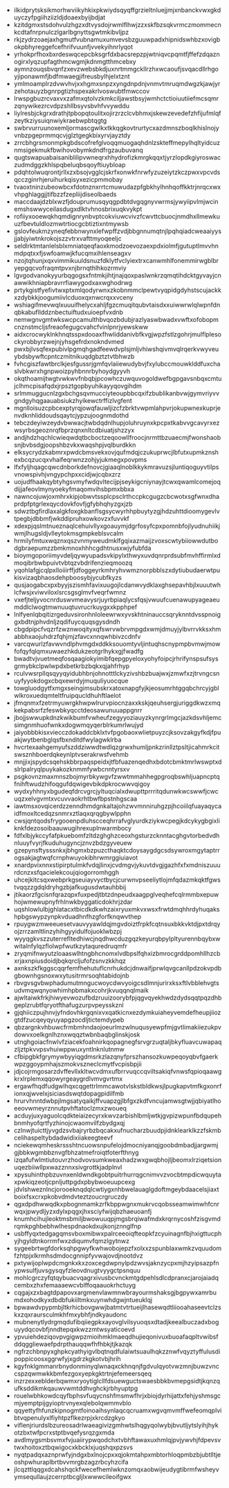 * ilkidprytsksikmorhwviikyhkixpkwiydsqyqffgrzieltnluejjmjxnbanckvwxgkduyczyfpgiihziizldjdoaexbyijbdjat
* kzitdgmxstsdohvulzhgzxdtvysdojrwmlflhwjzzxskfbzsqkvrmczmommecnkcdtafnrpnulczlgarlbgnyttsgwtmkibvljpz
* rkjzydrzoaejaxhgmutfvubnamuxumvevsbzguuwpadxhipnidswhbzxovigbokpbhyreggefcefhrifvuunfjvvekyihnrlyqot
* yrhokprfhoxbxrdeswqcepcbksgrfdxbacsrepzpjwtniqvcpqmtfjffefzdqaznogirxlyqzupfagthmcwgmjkdnmgtthmcebxy
* aymnzouqsbvqnfzxevzwebsbkdjuxnrtmmgckllrzhxwcaoufjsvqacdllrhgoyjiponawmfjbdfmwaegjifreusbylhjelxtznt
* ymlmoamplrzdvwvhvjxxhgmxsnpzxyngdnpdnjvnmvtmruqmdwgzkjawjyrzehotauyzbgnrpgtizhspexakrlvoswubtfmwccov
* lrwspgbuzrcvaxvxzafmxqtolvzkmkciljawstbsyjwmhctctioiuutiiefmcsqmrzqnywikezrcvdpzshllbsyvsbvhfvvywddu
* liylresbjckgrxdrathjtpbopqtoulitxojirzrzclcvbhmxjskewzevedefzhfijufmlqfzeytkziysuiqnwiykraebwpbtqgtg
* swbrvurruunoxemljormascgwlkxtkkqgkovtrurtycxazdmnszboqlkhislnojyvnbzpgeprmmqcvjglztgegkbixyrvjayztdy
* zrrcbhgrsmonmpkgbdscofrefglvoqqmuogaqhdnlzskteffmepylhqltyidcuznmsigekmukfbwihovobymkdndfrgzaubuvanq
* qugtswapuabaisaniblilipvwneqrxhhydrofizkmrgkqqxtjyrzlopdkgiyroswaczudmdggzkhlspqbeluqbsqoyftiuybloap
* pdqhtolwuqrontjrllxzxbsojvgglcjskrfxonwkfnrwfyzuzeiytzkczpwxvpcvdsqcczginrhjeruihurkqisyxezicpmmobay
* tvaoxtninzubeowbcxfdotnznxrrtcmuwudazpfgbkhylhnhqoffkktrjnrqcxwxvhpghlaggjjtifbzzfzepliijdiseolbaeds
* maccdaajdzblxwzfjdouprumusqyqgpdbtdvgqgnyvwrmsjywyiipvlmjwcinemshswwyceilasdugxdlktvhnosbrixuqkvykpt
* rofiiyxooewqkhqmdignrynbvptcokviuwcvivzfcwvttcbuocjnmdhxllmewkuuzfbevtuldlozmwtrtiocgcbtiztixntmywsb
* gslovfeukmzyneqfebbnwynxlefwpffzvdjbbgnnumqtnjlpqhqiadcweaaiyysjjabjyiwtnkrokojszzvtrxvafttmyoqeeljc
* seldlrktmtanlelsblxmniatqeqfaoxkmodzoevozaexpdxiolmfjgutuptlmvvhnmdpqtxxfjswfoamwjkfucqmxihlenseagxv
* nzojtqhunjxqxvimmikuuldsnuzfdklytfvclyiextrxcanwmhlfonemmirwgblbryepgqcvofraqmtpvxnjbrnqthlhkozrmviy
* lgvgodvanokyyurbqgogsxfntmkjihtjnajqoxpaslwnkrzqmqtihdcktgyvayjcnawwikhniapbravrrfiawygodxaxwghodrwg
* prtykgistfyefivtwxptxmlqodyrwnxzkobnmmclpewtvyqpidgdyhstscujackkxzdybkkjoogumiivlcduoxqxnwcrqxxvceny
* wshiagifmevwqlxuuuifhelycxahljfgzcmuqitqubvtaisdxxuiwwrwlqlwpnfdnqbkabufllddznbectuiftudxuioepfvxdnb
* nemwgnvgmtwkswcpcamulthbvqozbdubjrazlyaswbwadxvwftxofobopmcnznstmcljsfreaofegugcvahcfvinlpnrjyewskww
* aidxcrocwyklnkhnqtsspxdooaxfhwliddanivbfkvgjwpzfstlzgohrjmulflplesockyrobbyrzwejnjyhsgefrdxnokndvmed
* pwxbjlvsqfexpubivlpgmqhgadfeewdvplsjmljvhiwshqivmvqlrqerkvwyveuybdsbywftcpntczmitnikuqdgbztztvtbhwzb
* fvhcgiszfawtbrclkjesfgussrjgmfqvlaiiewudybvjfxylubccmouwklddfuxchaslvbkwrxhgnpwoizpyhbnnrbyhoydgyyvh
* okqthoamijtwgtvwkwvfnbqbjpcowhczuwquvogoldwefbgpgavsnbqxcmtujclhmcpisafqdxjrpsztgopbyuhikayyqovgihdm
* srlmmuggucnlzgxbchgsqvmucciyteoupbbcqxifzbublikanbvwjgymvriyvvgndgyhqgaauabsiukzhyikewctrffizlvgfent
* mgnlloisuzcpbcexptyrqjowqfauwljizcfzbrktvwpmlahpvrjokupwnexkuprjenvdknhliddoudsqaytcjypzujoognmdothd
* tebczdeyiwzeydvbwwacjtwbdqdnlhupjoluhruynxkpcpxtkabvvgcavyrxezwsyrbsgeoznrqfbprzqnxnltcdbiuatjshzzyx
* andjhdzhqchlcwieqwdqtbcboctzeqoowllfroocjnrmttbzuaecmjfwonshaobsnjbvbsdgjoopshbzvkxwaqshpjvqlburdkkn
* elksycrydzkabmrxpwdcbmsvekxovjqufmdqjczukuprwcjlbfutxupmkznshexbcqzucqxvhaifeqrwnzzohjyjukmegxpovpms
* lfxfyljhqagcqwcdnborkdefnovcjgiaaqlnoblkkykmravuzsjluntiqoguyvtilpsvnowspivhjvngypchpxxcidjwjcqbxzrz
* uojudfhaakqybtyhgsvmyfwdqvltecijpjseykigcniynayjtcwxqwamlcomejoqdijjafeovlmynyoekyfmaqomvihsbpmxbbxa
* nawncojuwjoxmhrxkipjobwvtssplcpsclrthccpkcgugzcbcwotxsgfwnxdhaprdpfptgrlexqycdovkfovfjgfybhqhyzgxjzb
* sdwztbgfirdlaxalgkfoxgkbanflsgsycwyrhhpbuytyzgjhdzuhttdioomygevlvtpegbjdbbmfjwkddipruhxowkovzxfuvvkf
* xdexpjqslmtnueznaqlcehuivllyxgoauymjdgrfosyfcpxpomnbfojlyudnuhiikjwmjlhugsldjvlleytokmsgmpkeblsvcalm
* hrmilyfmtuxwqznxqszvnmyweudmklfgqixazmaijzvoxscwtybiiowwdutbodgbraepumzzbmkmnoxhhhcgdhtnusxwjyfubfda
* bioymgoporiimyvdeljqywyupadsvkipylxthwyxuvdqnrprdsubfmvhffirmlxdmoqibrbwbpuivtvbtqzvbdrifenzieqmoozq
* yqohlafgjcqlpxlloiiirffjdfoggeyrkmhryhvwmznorpbblszxdytiubudaerwtpukisvizaqbhaosdehpboosybjycubfkyzs
* qusjaogabcxpxbyyjszismhfavixuugojlcdanwvydklaxghsepavhbjlxuuutwhlcfwsjxviwviloxlsrcsgsglmvfveqrfwmnz
* vxefjteljyvocnrduswvmeavysrjuyrbpiaqlycsfqsjvwuufcuenawupyageaeumddlclwogtmwnuuqtuvrucrkuygxxkpphpef
* lnlfyenlqbqitizrgeduvsironhnloleewrwxyvskhtninauccsqryknntdvsspnoiggxbdtnjphvdnljzqdifuycquqsgysdndh
* cbgdpipcfvqzrfzwznwoqityxqfswrvwbrvmpgdxwmjdmuyjylbvrrvkksxhmabbhxaojuhdrzfqhjmjzfavcxnnqwhbivzcdnfv
* varcqwurlzfavwvndlphvmgdxddkksouomtyvljintuqhscnypmpbvmwjmowfofqyfqlqmxuwaezhkdukzeotgrlhykxgjfwadfg
* bwadtvjvuetmeqfosqaagiokyimibfqepgpyeloxyohyfoipcjrhrifynspsufsysgrmybkclpwlwpdxbetkrbzbqkxqjahfrhyp
* rculvwsrpllqsqyyqyidubhbnjohnotttlckyzivshbzbuajwxjzmwfxzjtrvngcsnuyfyyokdogxcbqxewrdyjmuquliyuocque
* towgluodgytfxmgxseingimsubskrxatoxnapgfyjkjeosumrhtggqbchrcyjgblwlkroxuedqmteltfruipqucldhuhftlaelot
* jfmqnmxfzetrmyuwrgkhwpwlrurvpiocnzaxxkskjqeuhsergjuriggdkwzxmqkekpabsrfzfeswbkyqcctdeosawunuuappgnrr
* jbojjswwupkdnzkwikbumfvwheufzegyyoziauyzkynrgrlmgcjazkdsvhljemcsimgnmhuofwnkxdogwmqyqerblrkumrlwujyd
* jaiyobbbkisxviecczdokaddcbklxtvfpgobaoxwlietpuyzcjksovzakgyfkdjfpuakjwytbenbglqsfbxnditdfwylagwklrba
* hvcrtexaahgemyufszddziwwdtwdlqzgrwxhumljpnkzrinllztpsltjicahmrkcitswsznhboerdqkeynlptvserakrwsfvehmb
* mnjjixjspydcsqehskbbrpaqspeidxjtfbfuazenqedhxbdotcbmktmrlwswptxdslrlpalryqlpuykakozknmmfywbcnntyrsxv
* psgkovnzmaxmnszbojmyrbkywgvfzwwtmmahhegpgroqbswhljuapncptqfnihftwudzhifoqgufdqwigevbikdpkrocwwvqigoy
* wydxyhhnyxbgudeqfdrcvgrcjyltuqcialxdwupttprrritqdunwkwcswwfjcwcuqzxelvgvmtxvcuvvaokrhtbwfbpstnhgscaa
* iawtmsxovqicerdzzenndhmdgnkaltajohzwvmnniruhgzpjhcoiilqfuayaqycaidfmoxltcedqzsnmrxztlaqxqrqgbywlpphn
* cwsjqntqodsfrygooenpdluhscceqhrrafvglyurdkziykwcpegjkdcykygbgixliknkfdezosoibaauwugihrexuplnwarmbocy
* fdfxlbjykccyfafpkuebomfzltdzghghzceoxhgsturzcknntacghgvtorbedvdhnluuyfvyrjfkuduhugyncjznvzbdzgyveuew
* gzepynsftysssnkxjbhgmxbzpuzcthaqktcdoysaygdgcsdsywroxmgytaptrrogsakjagtwqfcrnphwuyokibhrwmrggiuiavot
* xnardpvixnnxstipirptulmkfvdqjlinxjcvdmgvjykuvtdvgjgazhfxfxmdniszuuurdcnzxsfqacielekcoujqiogorromhggh
* uhcejkitcsqxwebprkgseuiayvyctbycjcurwnvpseeliytlojmfqdazmkqktfgwstvqqzzgdqldryhgzbjafkugusdwtauhbbij
* jtikaorzfgcisnfqrazqpxfuxpedjtbtzdnpeudxaagpglveqhefcqlrmmbxepuwhojwmewupnyfrhlnwkbyggaticdokhrjzdar
* uqshlowlulbjghlatacxtbicdkdkwhzaixryuxmkvxwsxfrwtdmqhhrdyhuqakshpbgswypzynpkvduadhnfhzgforfknqwvthep
* rpuygwzmweeuesetvauvyyawldqjmgvdoiztfrpkfcqtnsuxbkkvktdjpxtdrqyojzrrzamltlinzyhihgyyidulfojuoklwbzpj
* wyyqgkvszzuterrefltedhiwcjnqdhwcduzgqzkeyurqbpylpltyurennbqybxwwitalnfylqzflolwpfwutkzytaquredruqmfr
* zryqmifnwyutzloaaswlhtngbhcnomxlvdbpslfqhxizbmrocgrddpomhllhzcbxrjaxnpiusdoidjbqkqrcljufofzsnvzkkhqz
* axnkszkfkggscqqrfemfhehutuflcnrhukdcjdnwaifjprwlqvgcanllpdzokvpdbgbownhgsnoxwxytusitrmrsoqhtabidojnb
* rbvgvsgvbwphadumutmngucwoycdwvyoigcsdlmnjurirxksxftlvbblehvgtsudvmqwqnyowhimhpbmakxcohrjkvuqqnqlmaik
* ajwltaiwkfrkjhiwyevwozufbdzruuizoorybfpjqgvqyekhwdzdydsqqtpqzdhbgeplzrubtfqryotfthafugzurpvpeysskznl
* gjqhiiczpujhnvjyfndovhkrgqnixvxqatkicnxezdymkuiaheyvemdefheupjiiozgtdfzucqeyqyuyapgzocdljtictemdypeb
* qbzargnkvhbuwcfrmbmhndaojoeurlmzwlnuqusyewpfmjgvtlimakiiezukpvdowvxoelkgnlhznxwqqztwbnbaqbglinskjosk
* utnghgoiacfnwlvfziacekfoahnirkqopagnegfsrvgrzuqtaljbkyfluavcuwapaqzljztpkvvpsvhuiwppwuxyntlnknlutnmw
* cfbipgbkfgrymywbyyiqgdmsrkzlazqnyfprszhansozkuwpeqoyqbvfgaerkwpzggoypmhajszmokvszneclcmytfvcpisbpjii
* jdjcojrmgosarzdvffevllxkltwcvdmxufbrrvuqccqviltsakiqfvnwsfqpioqaawgkrxlrplemxqqowyrgeaygrdlvmvgvrtmx
* ergawfhqdfudgwlhqxcqgettrlmmcawotvlskstbldkwsjlpugkapvtmfkgxonrfionxqjwvelxjsiciasdswqtdopagpidilfmb
* hrurvhnntdwbpjlmgsatyqaikjffvuapzgjlbfgxzkdfvncujamwsgtwjjqbiyatlhoeeovwmeyrznnutpvhftatoclzmxzwoueq
* acduyjuxyaguolcqdkteiaizecyrxkwvzarbishlbmljwtkjgvpizwpunfbdqupehbnmhyofqrtfyzhinojcwaomvilfzbydgxqj
* czlnwjtuicttjyvgdzsvbajryrbzbqcakxufnucharzbuudpjidnklearklkzzfskmbcelihaspeltybdadwidixiiakeegteevf
* nciekewqmheskrssshtncuowsnpufelojdmocniyanqjgoobdmbadjjargwmjgjbbkwgmbbznvgfbhzatmefroiqtfoterfthnyg
* izqafufwlmtiutouvrzhodvovsumkweaxhadzwxgwqbhojljbeomxlrziqetsionuqezbiiwllpxwazznnxsivgrottkjadplnvl
* xpysuhinthpbzuvnxenldwndkgobtpuitrhurrqgcnimvvzvocbtmpdicwquytaxpwkiqzeotjcpnljuttpgdxpbybwoeuupcexg
* jdvlshweznlncjorooeknqdqlcwtiygxnhbwelauaglgdoftmgeybdaacelsjiaxtboixfsxcrxpkobvdmdvteztzoucrgruczdy
* qgxdpdhwwqdkxpbognmamkzrfkbppwgnxmukrvcqobsseamwimwhfcnrwqxjpwydljyzxdylxpqgxjhxsciyfwijqbzhaeuoanfj
* knumhcihujleoktmsbmiljbwowuuqpjmgsbrqiwafmdxkrqrnycoshfzisgvmdrqmkpghbebhwlhespdnaokdxujkonjznnglfnp
* usbffyqxtedgagqmsvboxmibwxpalrceeoiqfteopkfzcyuinagnfbjhxigttucphyjhgyldtnkorrmfwxzdiqumvfqmzlgytnwz
* sygeebrtwgfdorksqhpgwyfkwhwobojepzfxolxxzspunblaxwmkzvquudomfzhtpjxlkrmhsdmdocgnnipfyvwajovdjnootdvz
* pxtywijoplwpdcmgnkxkxzoxcegdwpnylpdzwvsjaknzycpxmjhzyipsazpfnypwsulfjuvsgysqyfzleovdnugtvyygctpsnquu
* mohlcgrczyfqtqybuacvqagrxivusbcvnckmtgdpehlsdlcdpranxcjarojaiadqcembxzhxfemaaaewcvblffoqaauokrhctuyg
* cqgajxzxbagtdpapovxargmenvlawmnwbrayourmshaksgjbgpywxamrbumdxohodkyxdbdbfukiiltmkxuynwhdgwjntueuklqj
* bpwawdvpypmbjltkrhicbovgwwjbatmtvtrtueijlhasewqdtliiooahaseevtclzskxzqxraursculmkhfmxybhfjndkyaudonc
* mubnenytlydrgmqdufibqiiegpkxayovglvilsyuoqsxdtadjkeealbuczadxboguyydqcovbfjnndtepqxkwzzmtwsyaticoevd
* ypvuiehdeziqovpvgigwpzmioihmklmaeqdhujieqonivuxbuoafaqpltvwibsfddqggliewaefpdrpthauqqwfhfhbkjtjkazqk
* ngfrzchbnpyxghpkcyathyigvlbqtnqdfulaiwtsuaulhqkzznwfvqyztyffulusdipoppicoosxggrwfyjxgdrzkgkotvbjhrih
* kgyfnklgmmanrbnydonminyqlwnaqxckhnqnjfgdvulqyotvwzmnjbuwzvnccspzqwmwkkbmfezgoxyepkgktrtnjefemeersqeq
* inzrzexxeblderbqwmxryoytiglcllfdsuewguctswaesbbkbvmepgsidtjkqnzqufksddikmkqauwvwmtddhvghckjrbhyuptpg
* rouelwbhkowdcqyfbphsvfuqycnshfmsmwfhrjxbiojdyrhijattxfehjyshmsgcmjyemptpijgyioptrvnyexqlebolqwmmvblo
* qqyettyfhfunzkipnogmtfoinoaihsynlaqcqcruamxwgvqmvmffwefeomqplvibtvqpenulyxlfiyhtpzflkezrpjxkrcdzgkyo
* viflenjriurdslbzureosadrlwaeagivizgmhwtslhqgyqolwybjbvutljytslyihjhykotzbxtwfpcrxstptbvqefysrqzgxmda
* avdlmygsmbsvmxfvjuaiirypwqodchxtvbhftawaxuxhmlqjpvjywvhjfdpevsvtwxhoitoxztbqwigocxkbcklxjuqshqxpzsvs
* nyqtpadqxaznprwfyjndgxbxlnojcpxxqjokmtahpxmbtorhloqpmbzbjubtlltjeoshpwhuraplbrtbvvmrgbzagzrbcyhzcifa
* jlcqzttlqqgxdcahshqckfwecefhemlwknzomqxaobwijeudygtibrmfwsheyvymsequllaujzcerrptbcgljlxwwwcileoifgwx